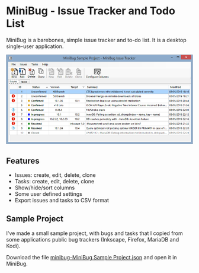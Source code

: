 # MiniBug - Issue Tracker and Todo List

MiniBug is a barebones, simple issue tracker and to-do list. It is a desktop single-user application.

![MiniBug main window](screenshots/main-window.png)

## Features

- Issues: create, edit, delete, clone
- Tasks: create, edit, delete, clone
- Show/hide/sort columns
- Some user defined settings
- Export issues and tasks to CSV format

## Sample Project

I've made a small sample project, with bugs and tasks that I copied from some applications public bug trackers (Inkscape, Firefox, MariaDB and Kodi).

Download the file <a href="minibug-MiniBug Sample Project.json">minibug-MiniBug Sample Project.json</a> and open it in MiniBug.